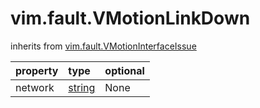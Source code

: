 vim.fault.VMotionLinkDown
=========================
inherits from [vim.fault.VMotionInterfaceIssue](docs/vim.fault.VMotionInterfaceIssue.md)

| property | type | optional |
|:---------|:-----|:---------|
| network | [string](string.md "string") | None |

